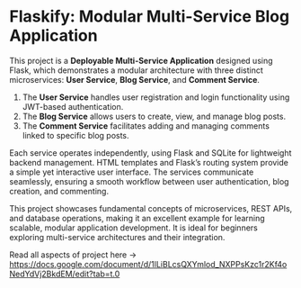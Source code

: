 # Flaskify: Modular Multi-Service Blog Application

This project is a **Deployable Multi-Service Application** designed using Flask, which demonstrates a modular architecture with three distinct microservices: **User Service**, **Blog Service**, and **Comment Service**. 

1. The **User Service** handles user registration and login functionality using JWT-based authentication.  
2. The **Blog Service** allows users to create, view, and manage blog posts.  
3. The **Comment Service** facilitates adding and managing comments linked to specific blog posts.

Each service operates independently, using Flask and SQLite for lightweight backend management. HTML templates and Flask’s routing system provide a simple yet interactive user interface. The services communicate seamlessly, ensuring a smooth workflow between user authentication, blog creation, and commenting.

This project showcases fundamental concepts of microservices, REST APIs, and database operations, making it an excellent example for learning scalable, modular application development. It is ideal for beginners exploring multi-service architectures and their integration.

Read all aspects of project here -> https://docs.google.com/document/d/1lLiBLcsQXYmlod_NXPPsKzc1r2Kf4oNedYdVj2BkdEM/edit?tab=t.0


